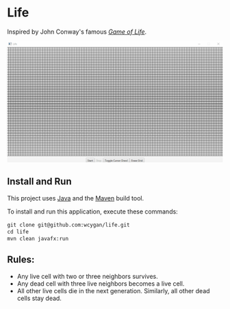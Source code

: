 # Life

Inspired by John Conway's famous [*Game of
Life*](https://en.wikipedia.org/wiki/John_Horton_Conway#Conway's_Game_of_Life).

![](life.gif)

## Install and Run

This project uses [Java](https://www.oracle.com/java/technologies/downloads/) and the [Maven](https://maven.apache.org/)
build tool.

To install and run this application, execute these commands:

```
git clone git@github.com:wcygan/life.git
cd life
mvn clean javafx:run
```

## Rules:

* Any live cell with two or three neighbors survives.
* Any dead cell with three live neighbors becomes a live cell.
* All other live cells die in the next generation. Similarly, all other dead cells stay dead.